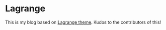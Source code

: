 # Lagrange

This is my blog based on [Lagrange theme](https://lenpaul.github.io/Lagrange/).
Kudos to the contributors of this!
